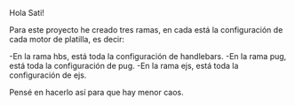 Hola Sati!

Para este proyecto he creado tres ramas, en cada está la configuración de cada motor de platilla, es decir:

-En la rama hbs, está toda la configuración de handlebars.
-En la rama pug, está toda la configuración de pug.
-En la rama ejs, está toda la configuración de ejs.

Pensé en hacerlo así para que hay menor caos.